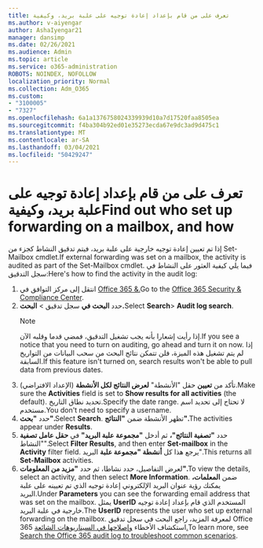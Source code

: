 ```yaml
---
title: تعرف على من قام بإعداد إعادة توجيه على علبة بريد، وكيفية
ms.author: v-aiyengar
author: AshaIyengar21
manager: dansimp
ms.date: 02/26/2021
ms.audience: Admin
ms.topic: article
ms.service: o365-administration
ROBOTS: NOINDEX, NOFOLLOW
localization_priority: Normal
ms.collection: Adm_O365
ms.custom:
- "3100005"
- "7327"
ms.openlocfilehash: 6a1a1376758024339939d10a7d17520faa8505ea
ms.sourcegitcommit: f4ba304b92ed01e35273ecda67e9dc3ad9d475c1
ms.translationtype: MT
ms.contentlocale: ar-SA
ms.lasthandoff: 03/04/2021
ms.locfileid: "50429247"
---
```

# <a name="find-out-who-set-up-forwarding-on-a-mailbox-and-how"></a><span data-ttu-id="78565-102">تعرف على من قام بإعداد إعادة توجيه على علبة بريد، وكيفية</span><span class="sxs-lookup"><span data-stu-id="78565-102">Find out who set up forwarding on a mailbox, and how</span></span>

<span data-ttu-id="78565-103">إذا تم تعيين إعادة توجيه خارجية على علبة بريد، فيتم تدقيق النشاط كجزء من Set-Mailbox cmdlet.</span><span class="sxs-lookup"><span data-stu-id="78565-103">If external forwarding was set on a mailbox, the activity is audited as part of the Set-Mailbox cmdlet.</span></span> <span data-ttu-id="78565-104">فيما يلي كيفية العثور على النشاط في سجل التدقيق:</span><span class="sxs-lookup"><span data-stu-id="78565-104">Here's how to find the activity in the audit log:</span></span>

1. <span data-ttu-id="78565-105">انتقل إلى مركز التوافق في [Office 365 &.](https://go.microsoft.com/fwlink/p/?linkid=2077143)</span><span class="sxs-lookup"><span data-stu-id="78565-105">Go to the [Office 365 Security & Compliance Center](https://go.microsoft.com/fwlink/p/?linkid=2077143).</span></span>
1. <span data-ttu-id="78565-106">حدد **البحث في** سجل تدقيق >  **البحث.**</span><span class="sxs-lookup"><span data-stu-id="78565-106">Select **Search**> **Audit log search**.</span></span>
    > [!NOTE]
    > <span data-ttu-id="78565-107">إذا رأيت إشعارا بأنه يجب تشغيل التدقيق، فمضي قدما وقلبه الآن.</span><span class="sxs-lookup"><span data-stu-id="78565-107">If you see a notice that you need to turn on auditing, go ahead and turn it on now.</span></span> <span data-ttu-id="78565-108">إذا لم يتم تشغيل هذه الميزة، فلن تتمكن نتائج البحث من سحب البيانات من التواريخ السابقة.</span><span class="sxs-lookup"><span data-stu-id="78565-108">If this feature isn't turned on, search results won't be able to pull data from previous dates.</span></span>
1. <span data-ttu-id="78565-109">تأكد من **تعيين** حقل "الأنشطة" **لعرض النتائج لكل الأنشطة** (الإعداد الافتراضي).</span><span class="sxs-lookup"><span data-stu-id="78565-109">Make sure the **Activities** field is set to **Show results for all activities** (the default).</span></span> <span data-ttu-id="78565-110">تحديد نطاق التاريخ.</span><span class="sxs-lookup"><span data-stu-id="78565-110">Specify the date range.</span></span> <span data-ttu-id="78565-111">لا تحتاج إلى تحديد اسم مستخدم.</span><span class="sxs-lookup"><span data-stu-id="78565-111">You don't need to specify a username.</span></span>
1. <span data-ttu-id="78565-112">حدد **"بحث".**</span><span class="sxs-lookup"><span data-stu-id="78565-112">Select **Search**.</span></span> <span data-ttu-id="78565-113">تظهر الأنشطة ضمن **"النتائج".**</span><span class="sxs-lookup"><span data-stu-id="78565-113">The activities appear under **Results**.</span></span>
1. <span data-ttu-id="78565-114">حدد **"تصفية النتائج"،** ثم أدخل **"مجموعة علبة البريد"** في **حقل عامل تصفية** "النشاط".</span><span class="sxs-lookup"><span data-stu-id="78565-114">Select **Filter Results**, and then enter **Set-mailbox** in the **Activity** filter field.</span></span> <span data-ttu-id="78565-115">يرجع هذا كل **أنشطة "مجموعة علبة** البريد".</span><span class="sxs-lookup"><span data-stu-id="78565-115">This returns all **Set-Mailbox** activities.</span></span>
1. <span data-ttu-id="78565-116">لعرض التفاصيل، حدد نشاطا، ثم حدد **"مزيد من المعلومات".**</span><span class="sxs-lookup"><span data-stu-id="78565-116">To view the details, select an activity, and then select **More Information**.</span></span> <span data-ttu-id="78565-117">ضمن **المعلمات،** يمكنك رؤية عنوان البريد الإلكتروني إعادة توجيه الذي تم تعيينه على علبة البريد.</span><span class="sxs-lookup"><span data-stu-id="78565-117">Under **Parameters** you can see the forwarding email address that was set on the mailbox.</span></span> <span data-ttu-id="78565-118">يمثل **UserID** المستخدم الذي قام بإعداد إعادة توجيه خارجية في علبة البريد.</span><span class="sxs-lookup"><span data-stu-id="78565-118">The **UserID** represents the user who set up external forwarding on the mailbox.</span></span>
<span data-ttu-id="78565-119">لمعرفة المزيد، راجع البحث في سجل تدقيق Office 365 استكشاف الأخطاء [وإصلاحها في السيناريوهات الشائعة.](https://go.microsoft.com/fwlink/?linkid=2103944)</span><span class="sxs-lookup"><span data-stu-id="78565-119">To learn more, see [Search the Office 365 audit log to troubleshoot common scenarios](https://go.microsoft.com/fwlink/?linkid=2103944).</span></span>